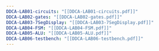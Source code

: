 ```yaml
---
DDCA-LAB01-circuits: "[[DDCA-LAB01-circuits.pdf]]"
DDCA-LAB02-gates: "[[DDCA-LAB02-gates.pdf]]"
DDCA-LAB03-7SegDisplay: "[[DDCA-LAB03-7SegDisplay.pdf]]"
DDCA-LAB04-FSM: "[[DDCA-LAB04-FSM.pdf]]"
DDCA-LAB05-ALU: "[[DDCA-LAB05-ALU.pdf]]"
DDCA-LAB06-testbench: "[[DDCA-LAB06-testbench.pdf]]"
---
```

